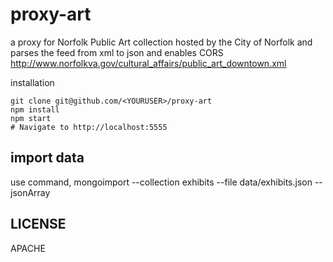 proxy-art
=========

a proxy for Norfolk Public Art collection hosted by the City of Norfolk and parses the feed from xml to json and enables CORS
http://www.norfolkva.gov/cultural_affairs/public_art_downtown.xml

installation
```
git clone git@github.com/<YOURUSER>/proxy-art
npm install
npm start
# Navigate to http://localhost:5555
```

import data
---
use command, mongoimport --collection exhibits --file data/exhibits.json --jsonArray


LICENSE
---

APACHE

